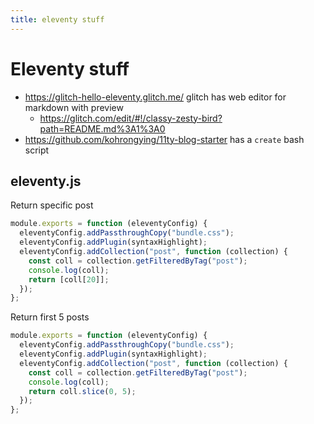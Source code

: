 ```yaml
---
title: eleventy stuff
---
```


# Eleventy stuff

- <https://glitch-hello-eleventy.glitch.me/> glitch has web editor for markdown with preview
  - <https://glitch.com/edit/#!/classy-zesty-bird?path=README.md%3A1%3A0> 
-  <https://github.com/kohrongying/11ty-blog-starter> has a `create` bash script

## eleventy.js

Return specific post

```js
module.exports = function (eleventyConfig) {
  eleventyConfig.addPassthroughCopy("bundle.css");
  eleventyConfig.addPlugin(syntaxHighlight);
  eleventyConfig.addCollection("post", function (collection) {
    const coll = collection.getFilteredByTag("post");
    console.log(coll);
    return [coll[20]];
  });
};
```

Return first 5 posts
```js
module.exports = function (eleventyConfig) {
  eleventyConfig.addPassthroughCopy("bundle.css");
  eleventyConfig.addPlugin(syntaxHighlight);
  eleventyConfig.addCollection("post", function (collection) {
    const coll = collection.getFilteredByTag("post");
    console.log(coll);
    return coll.slice(0, 5);
  });
};
```
